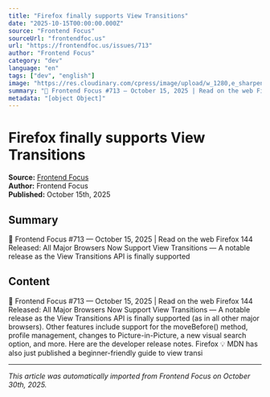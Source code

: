 ```yaml
---
title: "Firefox finally supports View Transitions"
date: "2025-10-15T00:00:00.000Z"
source: "Frontend Focus"
sourceUrl: "frontendfoc.us"
url: "https://frontendfoc.us/issues/713"
author: "Frontend Focus"
category: "dev"
language: "en"
tags: ["dev", "english"]
image: "https://res.cloudinary.com/cpress/image/upload/w_1280,e_sharpen:60,q_auto/v1760528333/ujfnxxytojjtnsvxa7qv.png"
summary: "🚀 Frontend Focus #​713 — October 15, 2025 | Read on the web Firefox 144 Released: All Major Browsers Now Support View Transitions — A notable release as the View Transitions API is finally supported "
metadata: "[object Object]"
---
```


# Firefox finally supports View Transitions

**Source:** [Frontend Focus](https://frontendfoc.us/issues/713)  
**Author:** Frontend Focus  
**Published:** October 15th, 2025  

## Summary

🚀 Frontend Focus #​713 — October 15, 2025 | Read on the web Firefox 144 Released: All Major Browsers Now Support View Transitions — A notable release as the View Transitions API is finally supported 

## Content

🚀 Frontend Focus #​713 — October 15, 2025 | Read on the web Firefox 144 Released: All Major Browsers Now Support View Transitions — A notable release as the View Transitions API is finally supported (as in all other major browsers). Other features include support for the moveBefore() method, profile management, changes to Picture-in-Picture, a new visual search option, and more. Here are the developer release notes. Firefox 💡 MDN has also just published a beginner-friendly guide to view transi

---

*This article was automatically imported from Frontend Focus on October 30th, 2025.*
